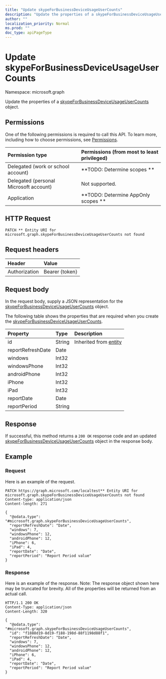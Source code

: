 ```yaml
---
title: "Update skypeForBusinessDeviceUsageUserCounts"
description: "Update the properties of a skypeForBusinessDeviceUsageUserCounts object."
author: ""
localization_priority: Normal
ms.prod: ""
doc_type: apiPageType
---
```


# Update skypeForBusinessDeviceUsageUserCounts

Namespace: microsoft.graph

Update the properties of a [skypeForBusinessDeviceUsageUserCounts](../resources/skypeforbusinessdeviceusageusercounts.md) object.

## Permissions
One of the following permissions is required to call this API. To learn more, including how to choose permissions, see [Permissions](/concepts/permissions-reference.md).

|Permission type|Permissions (from most to least privileged)|
|:---|:---|
|Delegated (work or school account)|**TODO: Determine scopes **|
|Delegated (personal Microsoft account)|Not supported.|
|Application|**TODO: Determine AppOnly scopes **|

## HTTP Request
<!-- {
  "blockType": "ignored"
}
-->
``` http
PATCH ** Entity URI for microsoft.graph.skypeForBusinessDeviceUsageUserCounts not found
```

## Request headers
|Header|Value|
|:---|:---|
|Authorization|Bearer {token}|

## Request body
In the request body, supply a JSON representation for the [skypeForBusinessDeviceUsageUserCounts](../resources/skypeforbusinessdeviceusageusercounts.md) object.

The following table shows the properties that are required when you create the [skypeForBusinessDeviceUsageUserCounts](../resources/skypeforbusinessdeviceusageusercounts.md).

|Property|Type|Description|
|:---|:---|:---|
|id|String| Inherited from [entity](../resources/entity.md)|
|reportRefreshDate|Date||
|windows|Int32||
|windowsPhone|Int32||
|androidPhone|Int32||
|iPhone|Int32||
|iPad|Int32||
|reportDate|Date||
|reportPeriod|String||



## Response
If successful, this method returns a `200 OK` response code and an updated [skypeForBusinessDeviceUsageUserCounts](../resources/skypeforbusinessdeviceusageusercounts.md) object in the response body.

## Example

### Request
Here is an example of the request.
<!-- {
  "blockType": "request",
  "name": "update_skypeforbusinessdeviceusageusercounts"
}
-->
``` http
PATCH https://graph.microsoft.com/localtest** Entity URI for microsoft.graph.skypeForBusinessDeviceUsageUserCounts not found
Content-type: application/json
Content-length: 271

{
  "@odata.type": "#microsoft.graph.skypeForBusinessDeviceUsageUserCounts",
  "reportRefreshDate": "Date",
  "windows": 7,
  "windowsPhone": 12,
  "androidPhone": 12,
  "iPhone": 6,
  "iPad": 4,
  "reportDate": "Date",
  "reportPeriod": "Report Period value"
}
```

### Response
Here is an example of the response. Note: The response object shown here may be truncated for brevity. All of the properties will be returned from an actual call.
<!-- {
  "blockType": "response",
  "truncated": true
}
-->
``` http
HTTP/1.1 200 OK
Content-Type: application/json
Content-Length: 320

{
  "@odata.type": "#microsoft.graph.skypeForBusinessDeviceUsageUserCounts",
  "id": "f1888d19-8d19-f188-198d-88f1198d88f1",
  "reportRefreshDate": "Date",
  "windows": 7,
  "windowsPhone": 12,
  "androidPhone": 12,
  "iPhone": 6,
  "iPad": 4,
  "reportDate": "Date",
  "reportPeriod": "Report Period value"
}
```

